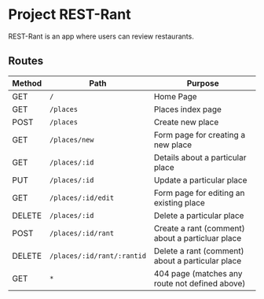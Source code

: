 # Project REST-Rant

REST-Rant is an app where users can review restaurants.

## Routes

| Method | Path                     | Purpose                                          |
| ------ | ------------------------ | ------------------------------------------------ |
| GET    | `/`                        | Home Page                                        |
| GET    | `/places`                  | Places index page                                |
| POST   | `/places`                  | Create new place                                 |
| GET    | `/places/new`              | Form page for creating a new place               |
| GET    | `/places/:id`              | Details about a particular place                 |
| PUT    | `/places/:id`              | Update a particular place                        |
| GET    | `/places/:id/edit`         | Form page for editing an existing place          |
| DELETE | `/places/:id`              | Delete a particular place                        |
| POST   | `/places/:id/rant`         | Create a rant (comment) about a particluar place |
| DELETE | `/places/:id/rant/:rantid` | Delete a rant (comment) about a particular place |
| GET    | `*`                        | 404 page (matches any route not defined above)   |

